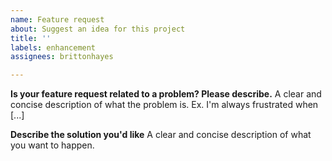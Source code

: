 ```yaml
---
name: Feature request
about: Suggest an idea for this project
title: ''
labels: enhancement
assignees: brittonhayes

---
```


**Is your feature request related to a problem? Please describe.**
A clear and concise description of what the problem is. Ex. I'm always frustrated when [...]

**Describe the solution you'd like**
A clear and concise description of what you want to happen.
